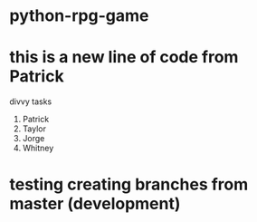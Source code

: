 # python-rpg-game

# this is a new line of code from Patrick

divvy tasks

1. Patrick
2. Taylor
3. Jorge
4. Whitney

# testing creating branches from master (development)
